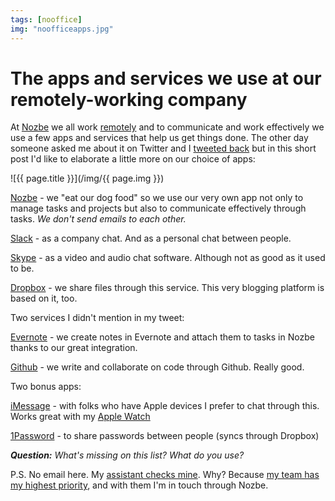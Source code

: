 ```yaml
---
tags: [nooffice]
img: "noofficeapps.jpg"
---
```


# The apps and services we use at our remotely-working company

At [Nozbe][] we all work [remotely](/teleworking) and to communicate and work effectively we use a few apps and services that help us get things done. The other day someone asked me about it on Twitter and I [tweeted back][T] but in this short post I'd like to elaborate a little more on our choice of apps:

<!--More-->

![{{ page.title }}](/img/{{ page.img }})

[Nozbe][] - we "eat our dog food" so we use our very own app not only to manage tasks and projects but also to communicate effectively through tasks. *We don't send emails to each other.*

[Slack][s] - as a company chat. And as a personal chat between people.

[Skype][y] - as a video and audio chat software. Although not as good as it used to be. 

[Dropbox][] - we share files through this service. This very blogging platform is based on it, too. 

Two services I didn't mention in my tweet:

[Evernote][] - we create notes in Evernote and attach them to tasks in Nozbe thanks to our great integration. 

[Github][g] - we write and collaborate on code through Github. Really good.

Two bonus apps:

[iMessage][m] - with folks who have Apple devices I prefer to chat through this. Works great with my [Apple Watch](/AppleWatch)

[1Password][o] - to share passwords between people (syncs through Dropbox)

***Question:*** *What's missing on this list? What do you use?*

P.S. No email here. My [assistant checks mine](/assistant). Why? Because [my team has my highest priority](/site), and with them I'm in touch through Nozbe. 

[s]: http://slack.com
[g]: http://github.com
[y]: http://skype.com
[o]: https://agilebits.com/onepassword
[m]: http://www.apple.com/ios/messages/
[T]: https://twitter.com/msliwinski/status/634257581326868480
[I]: http://info.productivemag.com/go/es
[G]: http://info.productivemag.com/go/esa
[iMagazine]: http://iMagazine.pl
[Dropbox]: http://db.tt/kD7Liux
[Evernote]: /how-i-use-evernote
[It's all about Passion!]: /passion
[Nozbe]: http://nozbe.com/
[#iPadOnly]: http://ipadonlybook.com/
[Productive! Magazine]: http://productivemag.com/
[Productive! Show]: /show
[Twitter]: http://twitter.com/MSliwinski